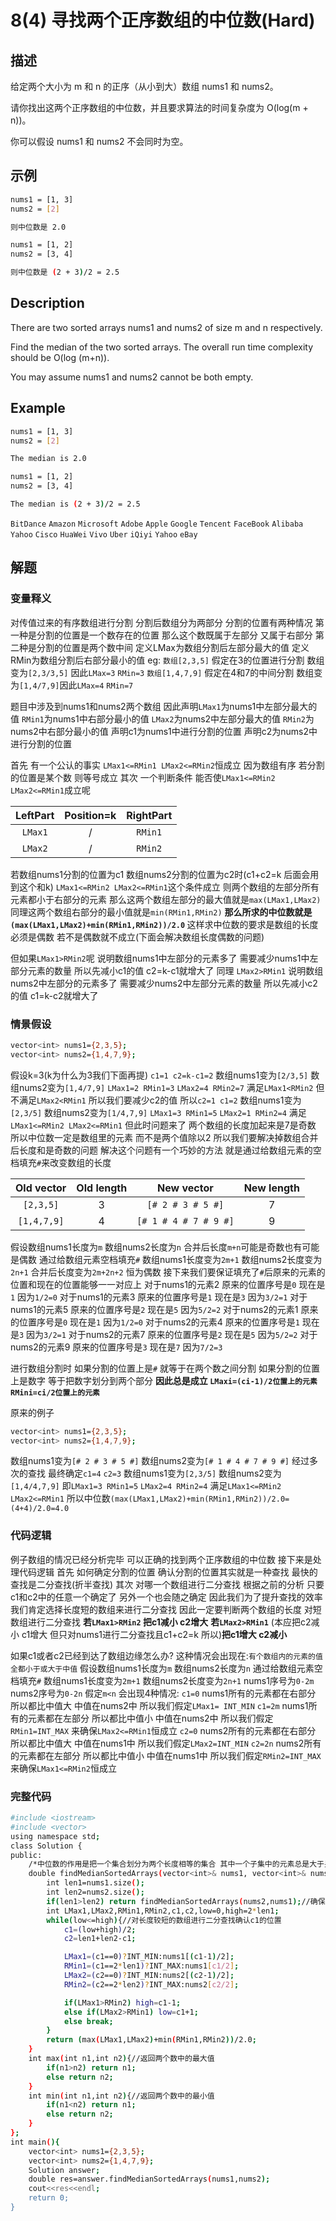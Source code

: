 # 8(4) 寻找两个正序数组的中位数(Hard)
## 描述
给定两个大小为 m 和 n 的正序（从小到大）数组 nums1 和 nums2。

请你找出这两个正序数组的中位数，并且要求算法的时间复杂度为 O(log(m + n))。

你可以假设 nums1 和 nums2 不会同时为空。

## 示例
```bash
nums1 = [1, 3]
nums2 = [2]

则中位数是 2.0

nums1 = [1, 2]
nums2 = [3, 4]

则中位数是 (2 + 3)/2 = 2.5
``` 

## Description
There are two sorted arrays nums1 and nums2 of size m and n respectively.

Find the median of the two sorted arrays. The overall run time complexity should be O(log (m+n)).

You may assume nums1 and nums2 cannot be both empty.
## Example
```bash
nums1 = [1, 3]
nums2 = [2]

The median is 2.0

nums1 = [1, 2]
nums2 = [3, 4]

The median is (2 + 3)/2 = 2.5
```
`BitDance` `Amazon` `Microsoft` `Adobe` `Apple` `Google` `Tencent` `FaceBook` `Alibaba` `Yahoo` `Cisco` `HuaWei` `Vivo` `Uber` `iQiyi` `Yahoo` `eBay`
## 解题
### 变量释义
对传值过来的有序数组进行分割 分割后数组分为两部分 分割的位置有两种情况 第一种是分割的位置是一个数存在的位置 那么这个数既属于左部分 又属于右部分 第二种是分割的位置是两个数中间
定义LMax为数组分割后左部分最大的值 定义RMin为数组分割后右部分最小的值
eg: `数组[2,3,5]` 假定在3的位置进行分割 数组变为`[2,3/3,5]` 因此`LMax=3` `RMin=3`
`数组[1,4,7,9]` 假定在4和7的中间分割 数组变为`[1,4/7,9]`因此`LMax=4` `RMin=7`

题目中涉及到nums1和nums2两个数组 因此声明`LMax1`为nums1中左部分最大的值 `RMin1`为nums1中右部分最小的值 `LMax2`为nums2中左部分最大的值 `RMin2`为nums2中右部分最小的值
声明c1为nums1中进行分割的位置 声明c2为nums2中进行分割的位置

首先 有一个公认的事实 `LMax1<=RMin1 LMax2<=RMin2`恒成立 因为数组有序 若分割的位置是某个数 则等号成立
其次 一个判断条件 能否使`LMax1<=RMin2 LMax2<=RMin1`成立呢 

|LeftPart|Position=k|RightPart|
|:------:|:------:|:------:|
|`LMax1`|/|`RMin1`|
|`LMax2`|/|`RMin2`|

若数组nums1分割的位置为c1 数组nums2分割的位置为c2时(c1+c2=k 后面会用到这个和k) `LMax1<=RMin2 LMax2<=RMin1`这个条件成立 则两个数组的左部分所有元素都小于右部分的元素 那么这两个数组左部分的最大值就是`max(LMax1,LMax2)` 同理这两个数组右部分的最小值就是`min(RMin1,RMin2)` <b>那么所求的中位数就是 `(max(LMax1,LMax2)+min(RMin1,RMin2))/2.0` </b>这样求中位数的要求是数组的长度必须是偶数 若不是偶数就不成立(下面会解决数组长度偶数的问题)

但如果`LMax1>RMin2`呢 说明数组nums1中左部分的元素多了 需要减少nums1中左部分元素的数量 所以先减小c1的值 c2=k-c1就增大了 
同理 `LMax2>RMin1` 说明数组nums2中左部分的元素多了 需要减少nums2中左部分元素的数量 所以先减小c2的值 c1=k-c2就增大了

### 情景假设
```bash
vector<int> nums1={2,3,5};
vector<int> nums2={1,4,7,9};
```
假设k=3(k为什么为3我们下面再提) `c1=1 c2=k-c1=2`
数组nums1变为`[2/3,5]` 数组nums2变为`[1,4/7,9]`
`LMax1=2 RMin1=3` `LMax2=4 RMin2=7` 满足`LMax1<RMin2` 但不满足`LMax2<RMin1` 
所以我们要减少c2的值 所以`c2=1 c1=2`
数组nums1变为`[2,3/5]` 数组nums2变为`[1/4,7,9]` 
`LMax1=3 RMin1=5` `LMax2=1 RMin2=4` 满足`LMax1<=RMin2 LMax2<=RMin1`
但此时问题来了 两个数组的长度加起来是7是奇数 所以中位数一定是数组里的元素 而不是两个值除以2 
所以我们要解决掉数组合并后长度和是奇数的问题
解决这个问题有一个巧妙的方法 就是通过给数组元素的空档填充`#`来改变数组的长度

|Old vector|Old length|New vector|New length|
|:------:|:------:|:------:|:------:|
|`[2,3,5]`|3|`[# 2 # 3 # 5 #]`|7|
|`[1,4,7,9]`|4|`[# 1 # 4 # 7 # 9 #]`|9|

假设数组nums1长度为`m` 数组nums2长度为`n` 合并后长度`m+n`可能是奇数也有可能是偶数 通过给数组元素空档填充`#` 数组nums1长度变为`2m+1` 数组nums2长度变为`2n+1` 合并后长度变为`2m+2n+2` 恒为偶数
接下来我们要保证填充了`#`后原来的元素的位置和现在的位置能够一一对应上
对于nums1的元素2 原来的位置序号是`0` 现在是`1` 因为`1/2=0`
对于nums1的元素3 原来的位置序号是`1` 现在是`3` 因为`3/2=1`
对于nums1的元素5 原来的位置序号是`2` 现在是`5` 因为`5/2=2`
对于nums2的元素1 原来的位置序号是`0` 现在是`1` 因为`1/2=0`
对于nums2的元素4 原来的位置序号是`1` 现在是`3` 因为`3/2=1`
对于nums2的元素7 原来的位置序号是`2` 现在是`5` 因为`5/2=2`
对于nums2的元素9 原来的位置序号是`3` 现在是`7` 因为`7/2=3`

进行数组分割时 如果分割的位置上是`#` 就等于在两个数之间分割 如果分割的位置上是数字 等于把数字划分到两个部分 
<b>因此总是成立 `LMaxi=(ci-1)/2位置上的元素` `RMini=ci/2位置上的元素`</b>

原来的例子
```bash
vector<int> nums1={2,3,5};
vector<int> nums2={1,4,7,9};
```
数组nums1变为`[# 2 # 3 # 5 #]` 数组nums2变为`[# 1 # 4 # 7 # 9 #]` 
经过多次的查找 最终确定`c1=4` `c2=3`
数组nums1变为`[2,3/5]` 数组nums2变为`[1,4/4,7,9]`
即`LMax1=3 RMin1=5` `LMax2=4 RMin2=4` 满足`LMax1<=RMin2 LMax2<=RMin1`
所以中位数`(max(LMax1,LMax2)+min(RMin1,RMin2))/2.0=(4+4)/2.0=4.0`

### 代码逻辑
例子数组的情况已经分析完毕 可以正确的找到两个正序数组的中位数 接下来是处理代码逻辑
首先 如何确定分割的位置 确认分割的位置其实就是一种查找 最快的查找是二分查找(折半查找)
其次 对哪一个数组进行二分查找 根据之前的分析 只要c1和c2中的任意一个确定了 另外一个也会随之确定 因此我们为了提升查找的效率 我们肯定选择长度短的数组来进行二分查找 因此一定要判断两个数组的长度 对短数组进行二分查找
<b>若`LMax1>RMin2` 把c1减小 c2增大</b> <b>若`LMax2>RMin1`</b> (本应把c2减小 c1增大 但只对nums1进行二分查找且c1+c2=k 所以)<b>把c1增大 c2减小</b>

如果c1或者c2已经到达了数组边缘怎么办?
这种情况会出现在:`有个数组内的元素的值全都小于或大于中值`
假设数组nums1长度为`m` 数组nums2长度为`n` 通过给数组元素空档填充`#` 数组nums1长度变为`2m+1` 数组nums2长度变为`2n+1` nums1序号为`0-2m` nums2序号为`0-2n` 假定`m<n` 会出现4种情况:
`c1=0` nums1所有的元素都在右部分 所以都比中值大 中值在nums2中 所以我们假定`LMax1= INT_MIN`
`c1=2m` nums1所有的元素都在左部分 所以都比中值小 中值在nums2中 所以我们假定`RMin1=INT_MAX` 来确保`LMax2<=RMin1`恒成立
`c2=0` nums2所有的元素都在右部分 所以都比中值大 中值在nums1中 所以我们假定`LMax2=INT_MIN`
`c2=2n` nums2所有的元素都在左部分 所以都比中值小 中值在nums1中 所以我们假定`RMin2=INT_MAX` 来确保`LMax1<=RMin2`恒成立

### 完整代码
```bash
#include <iostream>
#include <vector>
using namespace std;
class Solution {
public:
    /*中位数的作用是把一个集合划分为两个长度相等的集合 其中一个子集中的元素总是大于另一个子集中的元素*/
    double findMedianSortedArrays(vector<int>& nums1, vector<int>& nums2) {
        int len1=nums1.size();
        int len2=nums2.size();
        if(len1>len2) return findMedianSortedArrays(nums2,nums1);//确保第一个传参的数组长度是最短的 因为要对短数组进行二分查找
        int LMax1,LMax2,RMin1,RMin2,c1,c2,low=0,high=2*len1;
        while(low<=high){//对长度较短的数组进行二分查找确认c1的位置
            c1=(low+high)/2;
            c2=len1+len2-c1;

            LMax1=(c1==0)?INT_MIN:nums1[(c1-1)/2];
            RMin1=(c1==2*len1)?INT_MAX:nums1[c1/2];
            LMax2=(c2==0)?INT_MIN:nums2[(c2-1)/2];
            RMin2=(c2==2*len2)?INT_MAX:nums2[c2/2];

            if(LMax1>RMin2) high=c1-1;
            else if(LMax2>RMin1) low=c1+1;
            else break;
        }
        return (max(LMax1,LMax2)+min(RMin1,RMin2))/2.0;
    }
    int max(int n1,int n2){//返回两个数中的最大值
        if(n1>n2) return n1;
        else return n2;
    }
    int min(int n1,int n2){//返回两个数中的最小值
        if(n1<n2) return n1;
        else return n2;
    }
};
int main(){
    vector<int> nums1={2,3,5};
    vector<int> nums2={1,4,7,9};
    Solution answer;
    double res=answer.findMedianSortedArrays(nums1,nums2);
    cout<<res<<endl;
    return 0;
}
```